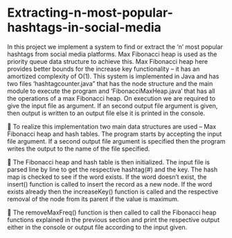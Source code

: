 # Extracting-n-most-popular-hashtags-in-social-media

In this project we implement a system to find or extract the ‘n’ most popular hashtags from social media platforms. Max Fibonacci heap is used as the priority queue data structure to achieve this. Max Fibonacci heap here provides better bounds for the increase key functionality – it has an amortized complexity of O(1). This system is implemented in Java and has two files ‘hashtagcounter.java” that has the node structure and the main module to execute the program and ‘FibonacciMaxHeap.java’ that has all the operations of a max Fibonacci heap. On execution we are required to give the input file as argument. If an second output file argument is given, then output is written to an output file else it is printed in the console. 


 To realize this implementation two main data structures are used – Max Fibonacci heap and hash tables. The program starts by accepting the input file argument. If a second output file argument is specified then the program writes the output to the name of the file specified. 

 The Fibonacci heap and hash table is then initialized. The input file is parsed line by line to get the respective hashtag(#) and the key. The hash map is checked to see if the word exists. If the word doesn’t exist, the insert() function is called to insert the record as a new node. If the word exists already then the increaseKey() function is called and the respective removal of the node from its parent if the value is maximum.  

 The removeMaxFreq() function is then called to call the Fibonacci heap functions explained in the previous section and print the respective output either in the console or output file according to the input given.
